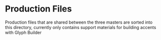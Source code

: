 # Production Files 
Production files that are shared between the three masters are sorted into this directory, currently only contains support materials for building accents with Glyph Builder